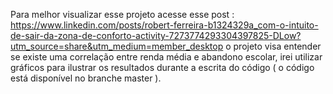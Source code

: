Para melhor visualizar esse projeto acesse esse post : https://www.linkedin.com/posts/robert-ferreira-b1324329a_com-o-intuito-de-sair-da-zona-de-conforto-activity-7273774293304397825-DLow?utm_source=share&utm_medium=member_desktop o projeto visa entender se existe uma correlação entre renda média e abandono escolar, irei utilizar gráficos para ilustrar os resultados durante a escrita do código ( o código está disponível no branche master ).
